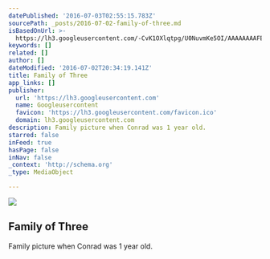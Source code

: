 ```yaml
---
datePublished: '2016-07-03T02:55:15.783Z'
sourcePath: _posts/2016-07-02-family-of-three.md
isBasedOnUrl: >-
  https://lh3.googleusercontent.com/-CvK1OXlqtpg/U0NuvmKe5OI/AAAAAAAAFEc/2pgx_EJiQAIjHnKkFA4VE0N6ks6VNNjPgCCo/s912/CohagenM.jpg
keywords: []
related: []
author: []
dateModified: '2016-07-02T20:34:19.141Z'
title: Family of Three
app_links: []
publisher:
  url: 'https://lh3.googleusercontent.com'
  name: Googleusercontent
  favicon: 'https://lh3.googleusercontent.com/favicon.ico'
  domain: lh3.googleusercontent.com
description: Family picture when Conrad was 1 year old.
starred: false
inFeed: true
hasPage: false
inNav: false
_context: 'http://schema.org'
_type: MediaObject

---
```

<article style=""><img src="https://imgflo.herokuapp.com/graph/vahj1ThiexotieMo/419d26d5ea8f03a522aeab973cf9be08/noop.jpg?input=https%3A%2F%2Flh3.googleusercontent.com%2F-CvK1OXlqtpg%2FU0NuvmKe5OI%2FAAAAAAAAFEc%2F2pgx_EJiQAIjHnKkFA4VE0N6ks6VNNjPgCCo%2Fs912%2FCohagenM.jpg" /><h1>Family of Three</h1><p>Family picture when Conrad was 1 year old.</p></article>